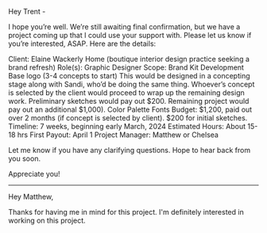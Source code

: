 Hey Trent -

I hope you’re well. We’re still awaiting final confirmation, but we have a project coming up that I could use your support with. Please let us know if you’re interested, ASAP. Here are the details:

Client: Elaine Wackerly Home (boutique interior design practice seeking a brand refresh)
Role(s): Graphic Designer
Scope: Brand Kit Development
Base logo (3-4 concepts to start)
This would be designed in a concepting stage along with Sandi, who’d be doing the same thing. Whoever’s concept is selected by the client would proceed to wrap up the remaining design work. Preliminary sketches would pay out $200. Remaining project would pay out an additional $1,000).
Color Palette
Fonts
Budget: $1,200, paid out over 2 months (if concept is selected by client). $200 for initial sketches.
Timeline: 7 weeks, beginning early March, 2024
Estimated Hours: About 15-18 hrs
First Payout: April 1
Project Manager: Matthew or Chelsea

Let me know if you have any clarifying questions. Hope to hear back from you soon.

Appreciate you!

---


Hey Matthew,

Thanks for having me in mind for this project. I'm definitely interested in working on this project.
